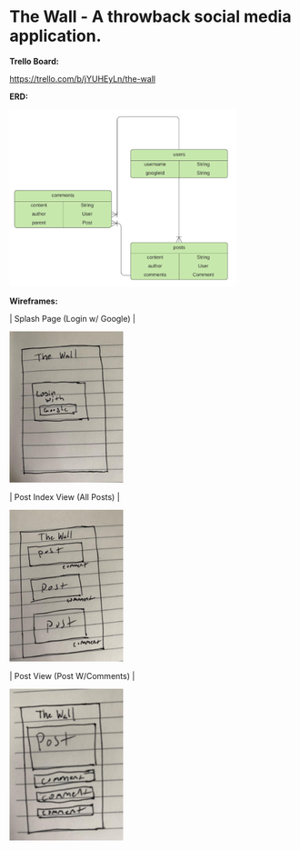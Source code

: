 # The Wall - A throwback social media application.

**Trello Board:**

https://trello.com/b/jYUHEyLn/the-wall

**ERD:** 

<img src="https://github.com/gregwebb/the-wall/blob/main/public/images/erd.png?raw=true" width=400px alt="ERD">

**Wireframes:** 

| Splash Page (Login w/ Google) | 

<img src="https://github.com/gregwebb/the-wall/blob/main/public/images/splash.jpg?raw=true" width=200px alt="Splash Page">

| Post Index View (All Posts) | 

<img src="https://github.com/gregwebb/the-wall/blob/main/public/images/indexview.jpg?raw=true" width=200px alt="Splash Page">

| Post View (Post W/Comments) |

<img src="https://github.com/gregwebb/the-wall/blob/main/public/images/postview.jpg?raw=true" width=200px alt="Splash Page">